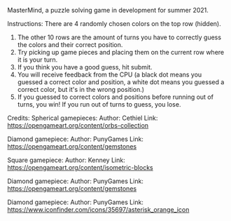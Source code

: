 MasterMind, a puzzle solving game in development for summer 2021.

Instructions: There are 4 randomly chosen colors on the top row (hidden).
1) The other 10 rows are the amount of turns you have to correctly guess the colors and their correct position.
2) Try picking up game pieces and placing them on the current row where it is your turn.
3) If you think you have a good guess, hit submit.
4) You will receive feedback from the CPU (a black dot means you guessed a correct color and position, a white dot means you guessed a correct color, but it's in the wrong position.)
5) If you guessed to correct colors and positions before running out of turns, you win! If you run out of turns to guess, you lose.


Credits:
Spherical gamepieces:
Author: Cethiel
Link: https://opengameart.org/content/orbs-collection

Diamond gamepiece:
Author: PunyGames
Link: https://opengameart.org/content/gemstones

Square gamepiece:
Author: Kenney
Link: https://opengameart.org/content/isometric-blocks

Diamond gamepiece:
Author: PunyGames
Link: https://opengameart.org/content/gemstones

Diamond gamepiece:
Author: PunyGames
Link: https://www.iconfinder.com/icons/35697/asterisk_orange_icon
